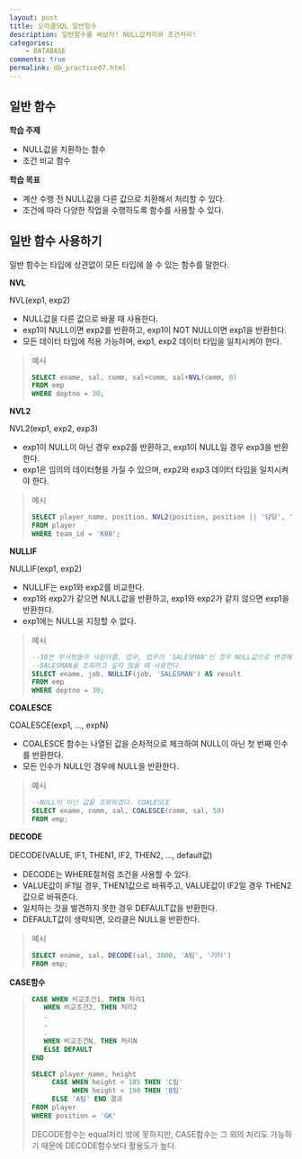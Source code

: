 ```yaml
---
layout: post
title: 오라클SQL 일반함수
description: 일반함수를 써보자! NULL값처리와 조건처리!
categories:
    - DATABASE
comments: true
permalink: db_practice07.html
---
```

## 일반 함수

**학습 주제**

* NULL값을 치환하는 함수
* 조건 비교 함수

**학습 목표**

* 계산 수행 전 NULL값을 다른 값으로 치환해서 처리할 수 있다.
* 조건에 따라 다양한 작업을 수행하도록 함수를 사용할 수 있다.

## 일반 함수 사용하기

일반 함수는 타입에 상관없이 모든 타입에 쓸 수 있는 함수를 말한다.

**NVL**

NVL(exp1, exp2)

* NULL값을 다른 값으로 바꿀 때 사용한다.
* exp1이 NULL이면 exp2를 반환하고, exp1이 NOT NULL이면 exp1을 반환한다.
* 모든 데이터 타입에 적용 가능하며, exp1, exp2 데이터 타입을 일치시켜야 한다.

> 예시
>
> ```sql
> SELECT ename, sal, comm, sal+comm, sal+NVL(comm, 0)
> FROM emp
> WHERE deptno = 30;
> ```

**NVL2**

NVL2(exp1, exp2, exp3)

* exp1이 NULL이 아닌 경우 exp2를 반환하고, exp1이 NULL일 경우 exp3을 반환한다.
* exp1은 임의의 데이터형을 가질 수 있으며, exp2와 exp3 데이터 타입을 일치시켜야 한다.

> 예시
>
> ```sql
> SELECT player_name, position, NVL2(position, position || '담당', '등록안됨')
> FROM player
> WHERE team_id = 'K08';
> ```

**NULLIF**

NULLIF(exp1, exp2)

* NULLIF는 exp1와 exp2를 비교한다.
* exp1와 exp2가 같으면 NULL값을 반환하고, exp1와 exp2가 같지 않으면 exp1을 반환한다.
* exp1에는 NULL을 지정할 수 없다.

> 예시
>
> ```sql
> --30번 부서원들의 사원이름, 업무, 업무가 'SALESMAN'인 경우 NULL값으로 변경해서 조회
> --SALESMAN을 조회하고 싶지 않을 때 사용한다.
> SELECT ename, job, NULLIF(job, 'SALESMAN') AS result
> FROM emp
> WHERE deptno = 30;
> ```

**COALESCE**

COALESCE(exp1, ..., expN)

* COALESCE 함수는 나열된 값을 순차적으로 체크하여 NULL이 아닌 첫 번째 인수를 반환한다.
* 모든 인수가 NULL인 경우에 NULL을 반환한다.

> 예시
>
> ```sql
> --NULL이 아닌 값을 조회하겠다. COALESCE
> SELECT ename, comm, sal, COALESCE(comm, sal, 50)
> FROM emp;
> ```

**DECODE**

DECODE(VALUE, IF1, THEN1, IF2, THEN2, ..., default값)

* DECODE는 WHERE절처럼 조건을 사용할 수 있다.
* VALUE값이 IF1일 경우, THEN1값으로 바꿔주고, VALUE값이 IF2일 경우 THEN2값으로 바꿔준다.
* 일치하는 것을 발견하지 못한 경우 DEFAULT값을 반환한다.
* DEFAULT값이 생략되면, 오라클은 NULL을 반환한다.

> 예시
>
> ```sql
> SELECT ename, sal, DECODE(sal, 3000, 'A팀', '기타')
> FROM emp;
> ```

**CASE함수**

> ```sql
> CASE WHEN 비교조건1, THEN 처리1
> 	 WHEN 비교조건2, THEN 처리2
> 	 .
> 	 .
> 	 .
> 	 WHEN 비교조건N, THEN 처리N
> 	 ELSE DEFAULT
> END
> ```
>
> ```sql
> SELECT player_name, height
> 	   CASE WHEN height < 185 THEN 'C팀'
> 	        WHEN height < 190 THEN 'B팀'
> 	   ELSE 'A팀' END 결과
> FROM player
> WHERE position = 'GK'
> ```
>
> DECODE함수는 equal처리 밖에 못하지만, CASE함수는 그 외의 처리도 가능하기 때문에 DECODE함수보다 활용도가 높다.